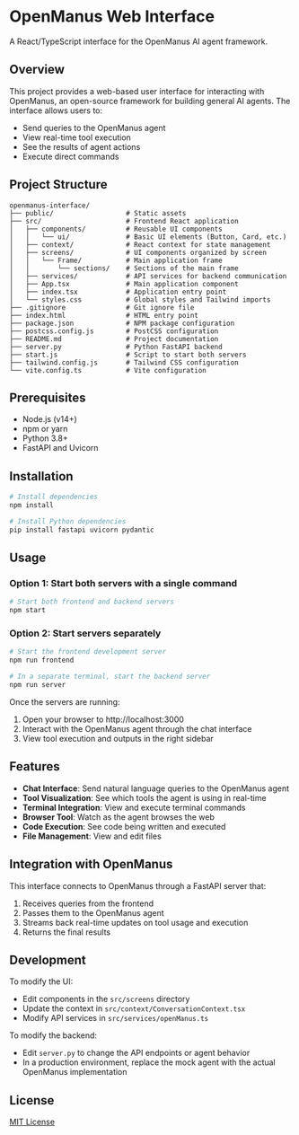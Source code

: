 # OpenManus Web Interface

A React/TypeScript interface for the OpenManus AI agent framework.

## Overview

This project provides a web-based user interface for interacting with OpenManus, an open-source framework for building general AI agents. The interface allows users to:

- Send queries to the OpenManus agent
- View real-time tool execution
- See the results of agent actions
- Execute direct commands

## Project Structure

```
openmanus-interface/
├── public/                  # Static assets
├── src/                     # Frontend React application
│   ├── components/          # Reusable UI components
│   │   └── ui/              # Basic UI elements (Button, Card, etc.)
│   ├── context/             # React context for state management
│   ├── screens/             # UI components organized by screen
│   │   └── Frame/           # Main application frame
│   │       └── sections/    # Sections of the main frame
│   ├── services/            # API services for backend communication
│   ├── App.tsx              # Main application component
│   ├── index.tsx            # Application entry point
│   └── styles.css           # Global styles and Tailwind imports
├── .gitignore               # Git ignore file
├── index.html               # HTML entry point
├── package.json             # NPM package configuration
├── postcss.config.js        # PostCSS configuration
├── README.md                # Project documentation
├── server.py                # Python FastAPI backend
├── start.js                 # Script to start both servers
├── tailwind.config.js       # Tailwind CSS configuration
└── vite.config.ts           # Vite configuration
```

## Prerequisites

- Node.js (v14+)
- npm or yarn
- Python 3.8+
- FastAPI and Uvicorn

## Installation

```bash
# Install dependencies
npm install

# Install Python dependencies
pip install fastapi uvicorn pydantic
```

## Usage

### Option 1: Start both servers with a single command

```bash
# Start both frontend and backend servers
npm start
```

### Option 2: Start servers separately

```bash
# Start the frontend development server
npm run frontend

# In a separate terminal, start the backend server
npm run server
```

Once the servers are running:
1. Open your browser to http://localhost:3000
2. Interact with the OpenManus agent through the chat interface
3. View tool execution and outputs in the right sidebar

## Features

- **Chat Interface**: Send natural language queries to the OpenManus agent
- **Tool Visualization**: See which tools the agent is using in real-time
- **Terminal Integration**: View and execute terminal commands
- **Browser Tool**: Watch as the agent browses the web
- **Code Execution**: See code being written and executed
- **File Management**: View and edit files

## Integration with OpenManus

This interface connects to OpenManus through a FastAPI server that:

1. Receives queries from the frontend
2. Passes them to the OpenManus agent
3. Streams back real-time updates on tool usage and execution
4. Returns the final results

## Development

To modify the UI:
- Edit components in the `src/screens` directory
- Update the context in `src/context/ConversationContext.tsx`
- Modify API services in `src/services/openManus.ts`

To modify the backend:
- Edit `server.py` to change the API endpoints or agent behavior
- In a production environment, replace the mock agent with the actual OpenManus implementation

## License

[MIT License](LICENSE)